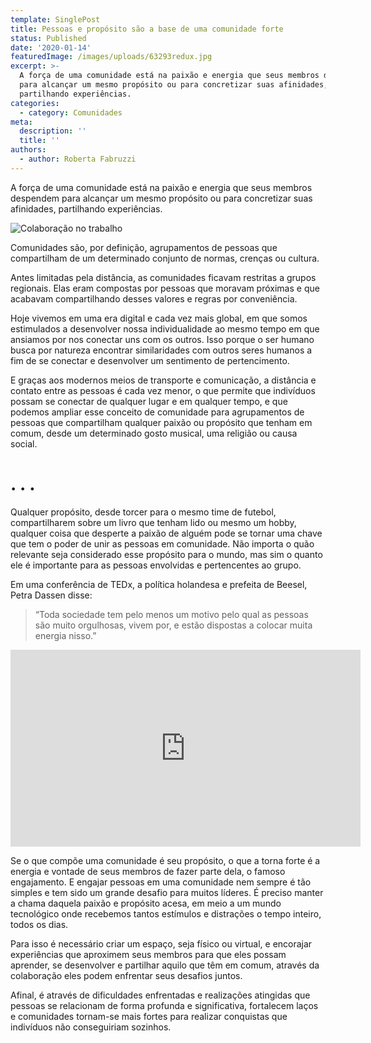 ```yaml
---
template: SinglePost
title: Pessoas e propósito são a base de uma comunidade forte
status: Published
date: '2020-01-14'
featuredImage: /images/uploads/63293redux.jpg
excerpt: >-
  A força de uma comunidade está na paixão e energia que seus membros despendem
  para alcançar um mesmo propósito ou para concretizar suas afinidades,
  partilhando experiências.
categories:
  - category: Comunidades
meta:
  description: ''
  title: ''
authors:
  - author: Roberta Fabruzzi
---
```

A força de uma comunidade está na paixão e energia que seus membros despendem para alcançar um mesmo propósito ou para concretizar suas afinidades, partilhando experiências.

![Colaboração no trabalho](/images/uploads/1_2qnbum6eoseo-ne61fq6kw.png)



Comunidades são, por definição, agrupamentos de pessoas que compartilham de um determinado conjunto de normas, crenças ou cultura.

Antes limitadas pela distância, as comunidades ficavam restritas a grupos regionais. Elas eram compostas por pessoas que moravam próximas e que acabavam compartilhando desses valores e regras por conveniência.

Hoje vivemos em uma era digital e cada vez mais global, em que somos estimulados a desenvolver nossa individualidade ao mesmo tempo em que ansiamos por nos conectar uns com os outros. Isso porque o ser humano busca por natureza encontrar similaridades com outros seres humanos a fim de se conectar e desenvolver um sentimento de pertencimento.

E graças aos modernos meios de transporte e comunicação, a distância e contato entre as pessoas é cada vez menor, o que permite que indivíduos possam se conectar de qualquer lugar e em qualquer tempo, e que podemos ampliar esse conceito de comunidade para agrupamentos de pessoas que compartilham qualquer paixão ou propósito que tenham em comum, desde um determinado gosto musical, uma religião ou causa social.

# . . .

Qualquer propósito, desde torcer para o mesmo time de futebol, compartilharem sobre um livro que tenham lido ou mesmo um hobby, qualquer coisa que desperte a paixão de alguém pode se tornar uma chave que tem o poder de unir as pessoas em comunidade. Não importa o quão relevante seja considerado esse propósito para o mundo, mas sim o quanto ele é importante para as pessoas envolvidas e pertencentes ao grupo.

Em uma conferência de TEDx, a política holandesa e prefeita de Beesel, Petra Dassen disse:

> “Toda sociedade tem pelo menos um motivo pelo qual as pessoas são muito orgulhosas, vivem por, e estão dispostas a colocar muita energia nisso.”



<iframe width="560" height="315" src="https://www.youtube.com/embed/ksg9YoBS3XQ" frameborder="0" allow="accelerometer; autoplay; encrypted-media; gyroscope; picture-in-picture" allowfullscreen></iframe>



Se o que compõe uma comunidade é seu propósito, o que a torna forte é a energia e vontade de seus membros de fazer parte dela, o famoso engajamento. E engajar pessoas em uma comunidade nem sempre é tão simples e tem sido um grande desafio para muitos líderes. É preciso manter a chama daquela paixão e propósito acesa, em meio a um mundo tecnológico onde recebemos tantos estímulos e distrações o tempo inteiro, todos os dias.

Para isso é necessário criar um espaço, seja físico ou virtual, e encorajar experiências que aproximem seus membros para que eles possam aprender, se desenvolver e partilhar aquilo que têm em comum, através da colaboração eles podem enfrentar seus desafios juntos.

Afinal, é através de dificuldades enfrentadas e realizações atingidas que pessoas se relacionam de forma profunda e significativa, fortalecem laços e comunidades tornam-se mais fortes para realizar conquistas que indivíduos não conseguiriam sozinhos.

